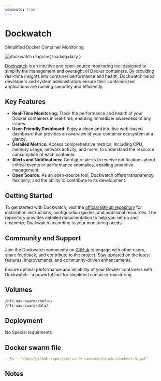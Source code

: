 ```yaml
---
comments: true
---
```


# Dockwatch

Simplified Docker Container Monitoring

![dockwatch diagram](/assets/diagrams/dockwatch.png){ loading=lazy }

[Dockwatch](https://github.com/sourcefuse/dockwatch) is an intuitive and open-source monitoring tool designed to simplify the management and oversight of Docker containers. By providing real-time insights into container performance and health, Dockwatch helps developers and system administrators ensure their containerized applications are running smoothly and efficiently.

## Key Features

- **Real-Time Monitoring:** Track the performance and health of your Docker containers in real-time, ensuring immediate awareness of any issues.
- **User-Friendly Dashboard:** Enjoy a clean and intuitive web-based dashboard that provides an overview of your container ecosystem at a glance.
- **Detailed Metrics:** Access comprehensive metrics, including CPU, memory usage, network activity, and more, to understand the resource consumption of each container.
- **Alerts and Notifications:** Configure alerts to receive notifications about critical events or performance anomalies, enabling proactive management.
- **Open Source:** As an open-source tool, Dockwatch offers transparency, flexibility, and the ability to contribute to its development.

## Getting Started

To get started with Dockwatch, visit the [official GitHub repository](https://github.com/sourcefuse/dockwatch) for installation instructions, configuration guides, and additional resources. The repository provides detailed documentation to help you set up and customize Dockwatch according to your monitoring needs.

## Community and Support

Join the Dockwatch community on [GitHub](https://github.com/sourcefuse/dockwatch) to engage with other users, share feedback, and contribute to the project. Stay updated on the latest features, improvements, and community-driven enhancements.

Ensure optimal performance and reliability of your Docker containers with Dockwatch—a powerful tool for simplified container monitoring.


## Volumes

```bash
/nfs-nas-swarm/config/
/nfs-nas-swarm/data/
```

## Deployment
No Special requirments

## Docker swarm file
``` yaml linenums="1" 
--8<-- "/docs/github-repos/portainer-compose/stacks/dockwatch.yml"
```

## Notes

